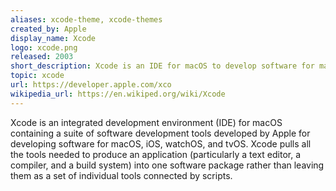 ```yaml
---
aliases: xcode-theme, xcode-themes
created_by: Apple
display_name: Xcode
logo: xcode.png
released: 2003
short_description: Xcode is an IDE for macOS to develop software for macOS, iOS, watchOS, and tvOS.
topic: xcode
url: https://developer.apple.com/xco
wikipedia_url: https://en.wikiped.org/wiki/Xcode
---
```

Xcode is an integrated development environment (IDE) for macOS containing a suite of software development tools developed by Apple for developing software for macOS, iOS, watchOS, and tvOS. Xcode pulls all the tools needed to produce an application (particularly a text editor, a compiler, and a build system) into one software package rather than leaving them as a set of individual tools connected by scripts.
